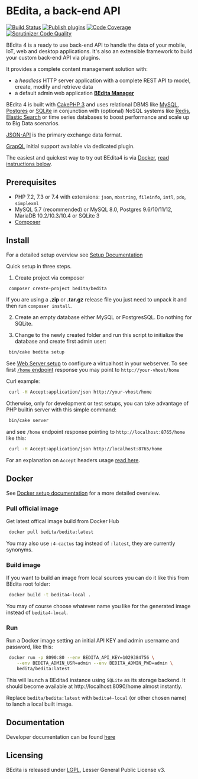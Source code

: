 # BEdita, a back-end API


[![Build Status](https://github.com/bedita/bedita/workflows/Run%20tests/badge.svg)](https://github.com/bedita/bedita/actions?query=workflow%3A%22Run+tests%22)
[![Publish plugins](https://github.com/bedita/bedita/workflows/Publish%20components/badge.svg)](https://github.com/bedita/bedita/actions?query=workflow%3A%22Publish+components%22)
[![Code Coverage](https://codecov.io/gh/bedita/bedita/branch/4-cactus/graph/badge.svg)](https://codecov.io/gh/bedita/bedita/branch/4-cactus)
[![Scrutinizer Code Quality](https://scrutinizer-ci.com/g/bedita/bedita/badges/quality-score.png?b=4-cactus)](https://scrutinizer-ci.com/g/bedita/bedita/?branch=4-cactus)

BEdita 4 is a ready to use back-end API to handle the data of your mobile, IoT, web and desktop applications.
It's also an extensible framework to build your custom back-end API via plugins.

It provides a complete content management solution with:

* a _headless_ HTTP server application with a complete REST API to model, create, modify and retrieve data
* a default admin web application **[BEdita Manager](https://github.com/bedita/manager)**

BEdita 4 is built with [CakePHP 3](http://cakephp.org) and uses relational DBMS like [MySQL](http://www.mysql.com),
[Postgres](https://www.postgresql.org) or [SQLite](http://sqlite.com) in conjunction with (optional) NoSQL systems like [Redis](http://redis.io/), [Elastic Search](https://www.elastic.co/) or time series databases to boost performance and scale up to Big Data scenarios.

[JSON-API](http://jsonapi.org) is the primary exchange data format.

[GrapQL](http://graphql.org) initial support available via dedicated plugin.

The easiest and quickest way to try out BEdita4 is via [Docker](https://www.docker.com), [read instructions below](#docker).

## Prerequisites

* PHP 7.2, 7.3 or 7.4 with extensions: `json`, `mbstring`, `fileinfo`, `intl`, `pdo`, `simplexml`
* MySQL 5.7 (recommended) or MySQL 8.0, Postgres 9.6/10/11/12, MariaDB 10.2/10.3/10.4 or SQLite 3
* [Composer](https://getcomposer.org/doc/00-intro.md#installation-linux-unix-osx)

## Install

For a detailed setup overview see [Setup Documentation](https://docs.bedita.net/en/latest/setup.html)

Quick setup in three steps.

01. Create project via composer

 ```bash
  composer create-project bedita/bedita
 ```

 If you are using a **.zip** or **.tar.gz** release file you just need to unpack it and then run ``composer install``.

02. Create an empty database either MySQL or PostgresSQL. Do nothing for SQLite.

02. Change to the newly created folder and run this script to initialize the database and create first admin user:

```bash
 bin/cake bedita setup
```

See [Web Server setup](https://docs.bedita.net/en/latest/setup.html#web-server)
to configure a virtualhost in your webserver.
To see first [`/home` endpoint](https://docs.bedita.net/en/latest/endpoints/home.html) response you may point to `http://your-vhost/home`

Curl example:

```bash
 curl -H Accept:application/json http://your-vhost/home
```

Otherwise, only for development or test setups, you can take advantage of PHP builtin server with this simple command:

```bash
 bin/cake server
```

and see `/home` endpoint response pointing to `http://localhost:8765/home` like this:

```bash
 curl -H Accept:application/json http://localhost:8765/home
```

For an explanation on `Accept` headers usage [read here](https://docs.bedita.net/en/latest/endpoints/intro.html#headers).

## Docker

See [Docker setup documentation](https://docs.bedita.net/en/latest/setup.html#setup-docker) for a more detailed overview.

### Pull official image

Get latest offical image build from Docker Hub

```bash
 docker pull bedita/bedita:latest
```

You may also use `:4-cactus` tag instead of `:latest`, they are currently synonyms.

### Build image

If you want to build an image from local sources you can do it like this from BEdita root folder:

```bash
 docker build -t bedita4-local .
```

You may of course choose whatever name you like for the generated image instead of `bedita4-local`.

### Run

Run a Docker image setting an initial API KEY and admin username and password, like this:

```bash
 docker run -p 8090:80 --env BEDITA_API_KEY=1029384756 \
    --env BEDITA_ADMIN_USR=admin --env BEDITA_ADMIN_PWD=admin \
    bedita/bedita:latest
```

This will launch a BEdita4 instance using `SQLite` as its storage backend. It should become available at http://localhost:8090/home almost instantly.

Replace `bedita/bedita:latest` with `bedita4-local` (or other chosen name) to lanch a local built image.

## Documentation

Developer documentation can be found [here](https://docs.bedita.net)

## Licensing

BEdita is released under [LGPL](/bedita/bedita/blob/master/LICENSE.LGPL), Lesser General Public License v3.
